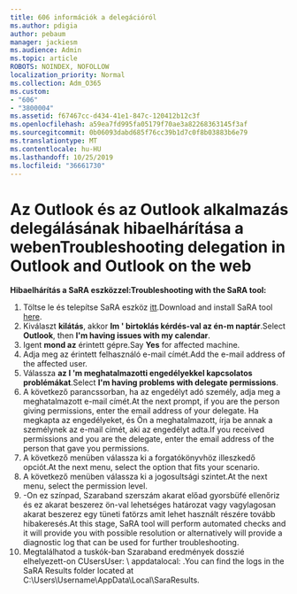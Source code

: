 ```yaml
---
title: 606 információk a delegációról
ms.author: pdigia
author: pebaum
manager: jackiesm
ms.audience: Admin
ms.topic: article
ROBOTS: NOINDEX, NOFOLLOW
localization_priority: Normal
ms.collection: Adm_O365
ms.custom:
- "606"
- "3800004"
ms.assetid: f67467cc-d434-41e1-847c-120412b12c3f
ms.openlocfilehash: a59ea7fd995fa05179f70ae3a82268363145f3af
ms.sourcegitcommit: 0b06093dabd685f76cc39b1d7c0f8b03883b6e79
ms.translationtype: MT
ms.contentlocale: hu-HU
ms.lasthandoff: 10/25/2019
ms.locfileid: "36661730"
---
```

# <a name="troubleshooting-delegation-in-outlook-and-outlook-on-the-web"></a><span data-ttu-id="6405d-102">Az Outlook és az Outlook alkalmazás delegálásának hibaelhárítása a weben</span><span class="sxs-lookup"><span data-stu-id="6405d-102">Troubleshooting delegation in Outlook and Outlook on the web</span></span>

<span data-ttu-id="6405d-103">**Hibaelhárítás a SaRA eszközzel:**</span><span class="sxs-lookup"><span data-stu-id="6405d-103">**Troubleshooting with the SaRA tool:**</span></span>

1. <span data-ttu-id="6405d-104">Töltse le és telepítse SaRA eszköz [itt](https://aka.ms/SaRA-SkypeForBusinessSignIn).</span><span class="sxs-lookup"><span data-stu-id="6405d-104">Download and install SaRA tool [here](https://aka.ms/SaRA-SkypeForBusinessSignIn).</span></span>
1. <span data-ttu-id="6405d-105">Kiválaszt **kilátás**, akkor **Im ' birtoklás kérdés-val az én-m naptár**.</span><span class="sxs-lookup"><span data-stu-id="6405d-105">Select **Outlook**, then **I'm having issues with my calendar**.</span></span>
1. <span data-ttu-id="6405d-106">Igent **mond az** érintett gépre.</span><span class="sxs-lookup"><span data-stu-id="6405d-106">Say **Yes** for affected machine.</span></span>
1. <span data-ttu-id="6405d-107">Adja meg az érintett felhasználó e-mail címét.</span><span class="sxs-lookup"><span data-stu-id="6405d-107">Add the e-mail address of the affected user.</span></span>
1. <span data-ttu-id="6405d-108">Válassza **az I 'm meghatalmazotti engedélyekkel kapcsolatos problémákat**.</span><span class="sxs-lookup"><span data-stu-id="6405d-108">Select **I'm having problems with delegate permissions**.</span></span>
1. <span data-ttu-id="6405d-109">A következő parancssorban, ha az engedélyt adó személy, adja meg a meghatalmazott e-mail címét.</span><span class="sxs-lookup"><span data-stu-id="6405d-109">At the next prompt, if you are the person giving permissions, enter the email address of your delegate.</span></span> <span data-ttu-id="6405d-110">Ha megkapta az engedélyeket, és Ön a meghatalmazott, írja be annak a személynek az e-mail címét, aki az engedélyt adta.</span><span class="sxs-lookup"><span data-stu-id="6405d-110">If you received permissions and you are the delegate, enter the email address of the person that gave you permissions.</span></span>
1. <span data-ttu-id="6405d-111">A következő menüben válassza ki a forgatókönyvhöz illeszkedő opciót.</span><span class="sxs-lookup"><span data-stu-id="6405d-111">At the next menu, select the option that fits your scenario.</span></span>
1. <span data-ttu-id="6405d-112">A következő menüben válassza ki a jogosultsági szintet.</span><span class="sxs-lookup"><span data-stu-id="6405d-112">At the next menu, select the permission level.</span></span>
1. <span data-ttu-id="6405d-113">-On ez színpad, Szaraband szerszám akarat előad gyorsbüfé ellenőriz és ez akarat beszerez ön-val lehetséges határozat vagy vagylagosan akarat beszerez egy tüneti fatörzs amit lehet használt részére tovább hibakeresés.</span><span class="sxs-lookup"><span data-stu-id="6405d-113">At this stage, SaRA tool will perform automated checks and it will provide you with possible resolution or alternatively will provide a diagnostic log that can be used for further troubleshooting.</span></span>
1. <span data-ttu-id="6405d-114">Megtalálhatod a tuskók-ban Szaraband eredmények dosszié elhelyezett-on CUsersUser: \ appdatalocal: \.</span><span class="sxs-lookup"><span data-stu-id="6405d-114">You can find the logs in the SaRA Results folder located at C:\Users\Username\AppData\Local\SaraResults.</span></span>
